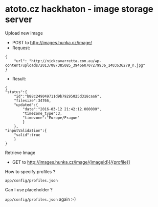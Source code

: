 atoto.cz hackhaton - image storage server
=============

Upload new image
 - POST to http://images.hunka.cz/image/
 - Request:
 
```
{
    "url": "http://nickcavarretta.com.au/wp-content/uploads/2013/08/385085_394660707279936_1403636279_n.jpg"
}
```

 - Result:

```
{
"status":{
	"id":"b88c249049711d9b79295025d318caa6",
	"filesize":34766,
	"updated":{
		"date":"2016-03-12 21:42:12.000000",
		"timezone_type":3,
		"timezone":"Europe/Prague"
		}
	},
"inputValidation":{
	"valid":true
	}
}
```


Retrieve Image

 - GET to http://images.hunka.cz/image/{imageId}[/{profile}]

How to specify profiles ?

`app/config/profiles.json`

Can I use placeholder ?

`app/config/profiles.json` again :-)
 
